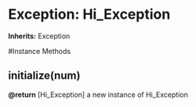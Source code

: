 # Exception: Hi_Exception
**Inherits:** Exception
    




#Instance Methods
## initialize(num) [](#method-i-initialize)

**@return** [Hi_Exception] a new instance of Hi_Exception

